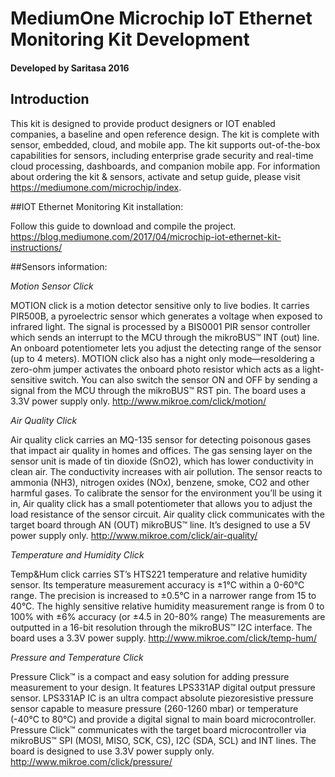 # MediumOne Microchip IoT Ethernet Monitoring Kit Development
####                        Developed by Saritasa 2016

## Introduction
This kit is designed to provide product designers or IOT enabled companies, a baseline and open reference design. The kit is complete with sensor, embedded, cloud, and mobile app. The kit supports out-of-the-box capabilities for sensors, including enterprise grade security and real-time cloud processing, dashboards, and companion mobile app. For information about ordering the kit & sensors, activate and setup guide, please visit https://mediumone.com/microchip/index.

##IOT Ethernet Monitoring Kit installation:

Follow this guide to download and compile the project. https://blog.mediumone.com/2017/04/microchip-iot-ethernet-kit-instructions/

##Sensors information:

  *Motion Sensor Click*

MOTION click is a motion detector sensitive only to live bodies. It carries PIR500B, a pyroelectric sensor which generates a voltage when exposed to infrared light. The signal is processed by a BIS0001 PIR sensor controller which sends an interrupt to the MCU through the mikroBUS™ INT (out) line. An onboard potentiometer lets you adjust the detecting range of the sensor (up to 4 meters). MOTION click also has a night only mode—resoldering a zero-ohm jumper activates the onboard photo resistor which acts as a light-sensitive switch. You can also switch the sensor ON and OFF by sending a signal from the MCU through the mikroBUS™ RST pin. The board uses a 3.3V power supply only.
http://www.mikroe.com/click/motion/

  *Air Quality Click*

Air quality click carries an MQ-135 sensor for detecting poisonous gases that impact air quality in homes and offices. The gas sensing layer on the sensor unit is made of tin dioxide (SnO2), which has lower conductivity in clean air. The conductivity increases with air pollution. The sensor reacts to ammonia (NH3), nitrogen oxides (NOx), benzene, smoke, CO2 and other harmful gases. To calibrate the sensor for the environment you’ll be using it in, Air quality click has a small potentiometer that allows you to adjust the load resistance of the sensor circuit. Air quality click communicates with the target board through AN (OUT) mikroBUS™ line. It’s designed to use a 5V power supply only.
http://www.mikroe.com/click/air-quality/

  *Temperature and Humidity Click*

Temp&Hum click carries ST’s HTS221 temperature and relative humidity sensor. Its temperature measurement accuracy is ±1°C within a 0-60°C range. The precision is increased to ±0.5°C in a narrower range from 15 to 40°C. The highly sensitive relative humidity measurement range is from 0 to 100% with ±6% accuracy (or ±4.5 in 20-80% range) The measurements are outputted in a 16-bit resolution through the mikroBUS™ I2C interface. The board uses a 3.3V power supply.
http://www.mikroe.com/click/temp-hum/

  *Pressure and Temperature Click*

Pressure Click™ is a compact and easy solution for adding pressure measurement to your design. It features LPS331AP digital output pressure sensor. LPS331AP IC is an ultra compact absolute piezoresistive pressure sensor capable to measure pressure (260-1260 mbar) or temperature (-40°C to 80°C) and provide a digital signal to main board microcontroller. Pressure Click™ communicates with the target board microcontroller via mikroBUS™ SPI (MOSI, MISO, SCK, CS), I2C (SDA, SCL) and INT lines. The board is designed to use 3.3V power supply only.
http://www.mikroe.com/click/pressure/
